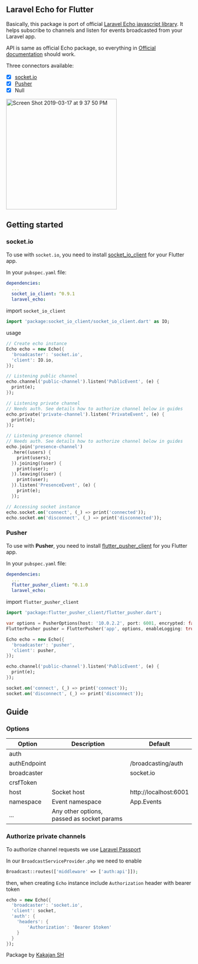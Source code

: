 ## Laravel Echo for Flutter

Basically, this package is port of official [Laravel Echo javascript library](https://github.com/laravel/echo). It helps subscribe to channels and listen for events broadcasted from your Laravel app.

API is same as official Echo package, so everything in [Official documentation](https://laravel.com/docs/5.7/broadcasting) should work.

Three connectors available:
- [x] [socket.io](#socket.io)
- [x] [Pusher](#pusher)
- [x] Null

<img width="300" alt="Screen Shot 2019-03-17 at 9 37 50 PM" src="https://user-images.githubusercontent.com/7093483/54494522-f15eef80-48fc-11e9-8fc1-e986bc004360.png">

## Getting started

### socket.io

To use with `socket.io`, you need to install [socket_io_client](https://pub.dartlang.org/packages/socket_io_client) for your Flutter app.

In your `pubspec.yaml` file:

```yaml
dependencies:
  ...
  socket_io_client: ^0.9.1
  laravel_echo:
```

import `socket_io_client`
```dart
import 'package:socket_io_client/socket_io_client.dart' as IO;
```

usage
```dart
// Create echo instance
Echo echo = new Echo({
  'broadcaster': 'socket.io',
  'client': IO.io,
});

// Listening public channel
echo.channel('public-channel').listen('PublicEvent', (e) {
  print(e);
});

// Listening private channel
// Needs auth. See details how to authorize channel below in guides
echo.private('private-channel').listen('PrivateEvent', (e) {
  print(e);
});

// Listening presence channel
// Needs auth. See details how to authorize channel below in guides
echo.join('presence-channel')
  .here((users) {
    print(users);
  }).joining((user) {
    print(user);
  }).leaving((user) {
    print(user);
  }).listen('PresenceEvent', (e) {
    print(e);
  });

// Accessing socket instance
echo.socket.on('connect', (_) => print('connected'));
echo.socket.on('disconnect', (_) => print('disconnected'));
```

### Pusher

To use with __Pusher__, you need to install [flutter_pusher_client](https://pub.dartlang.org/packages/flutter_pusher_client) for you Flutter app.

In your `pubspec.yaml` file:

```yaml
dependencies:
  ...
  flutter_pusher_client: ^0.1.0
  laravel_echo:
```

import `flutter_pusher_client`
```dart
import 'package:flutter_pusher_client/flutter_pusher.dart';
```

```dart
var options = PusherOptions(host: '10.0.2.2', port: 6001, encrypted: false);
FlutterPusher pusher = FlutterPusher('app', options, enableLogging: true);

Echo echo = new Echo({
  'broadcaster': 'pusher',
  'client': pusher,
});

echo.channel('public-channel').listen('PublicEvent', (e) {
  print(e);
});

socket.on('connect', (_) => print('connect'));
socket.on('disconnect', (_) => print('disconnect'));
```

## Guide

### Options

|Option|Description|Default|
|---|---|---|
|auth| | |
|authEndpoint| |/broadcasting/auth|
|broadcaster| |socket.io|
|crsfToken| | |
|host|Socket host|http://localhost:6001 |
|namespace|Event namespace|App.Events|
|...|Any other options, passed as socket params| |

### Authorize private channels

To authorize channel requests we use [Laravel Passport](https://laravel.com/docs/5.7/passport)

In our `BroadcastServiceProvider.php` we need to enable
```php
Broadcast::routes(['middleware' => ['auth:api']]);
```

then, when creating `Echo` instance include `Authorization` header with bearer token
```dart
echo = new Echo({
  'broadcaster': 'socket.io',
  'client': socket,
  'auth': {
    'headers': {
        'Authorization': 'Bearer $token'
    }
  }
});
```

Package by [Kakajan SH](http://kakajan.sh)
